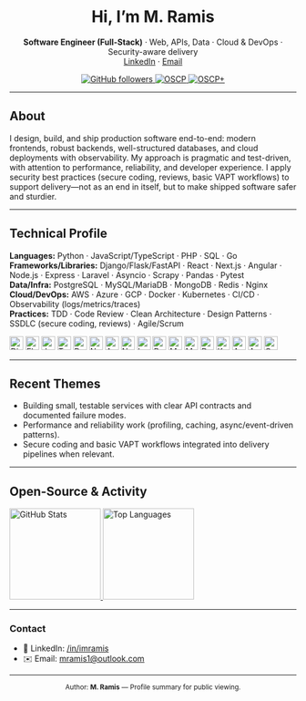 <!--
  GitHub Profile README
  Repo: github.com/imramis/imramis
  Author: M. Ramis
-->

<h1 align="center">Hi, I’m <span title="Pronounced ‘Ramis’">M. Ramis</span></h1>

<p align="center">
  <strong>Software Engineer (Full-Stack)</strong> · Web, APIs, Data · Cloud & DevOps · Security-aware delivery
  <br/>
  <a href="https://www.linkedin.com/in/imramis" target="_blank">LinkedIn</a> ·
  <a href="mailto:mramis1@outlook.com">Email</a>
</p>

<p align="center">
  <a href="https://github.com/imramis?tab=followers">
    <img alt="GitHub followers" src="https://img.shields.io/github/followers/imramis?label=Follow&style=flat-square">
  </a>
  <a href="https://credentials.offsec.com/5185a463-88bf-4ad2-8546-2555585d8cc4">
  <img alt="OSCP" src="https://img.shields.io/badge/OSCP-credential-blue?style=flat-square">
  </a>
  <a href="https://credentials.offsec.com/559e642d-824b-4657-bdd9-8b315e1845f7">
  <img alt="OSCP+" src="https://img.shields.io/badge/OSCP%2B-credential-blue?style=flat-square">
  </a>
</p>

---

## About

I design, build, and ship production software end-to-end: modern frontends, robust backends, well-structured databases, and cloud deployments with observability. My approach is pragmatic and test-driven, with attention to performance, reliability, and developer experience. I apply security best practices (secure coding, reviews, basic VAPT workflows) to support delivery—not as an end in itself, but to make shipped software safer and sturdier.

---

## Technical Profile

**Languages:** Python · JavaScript/TypeScript · PHP · SQL · Go  
**Frameworks/Libraries:** Django/Flask/FastAPI · React · Next.js · Angular · Node.js · Express · Laravel · Asyncio · Scrapy · Pandas · Pytest  
**Data/Infra:** PostgreSQL · MySQL/MariaDB · MongoDB · Redis · Nginx  
**Cloud/DevOps:** AWS · Azure · GCP · Docker · Kubernetes · CI/CD · Observability (logs/metrics/traces)  
**Practices:** TDD · Code Review · Clean Architecture · Design Patterns · SSDLC (secure coding, reviews) · Agile/Scrum

<p>
  <img alt="Django" height="24" src="https://cdn.jsdelivr.net/gh/devicons/devicon/icons/django/django-plain.svg"/>
  <img alt="Flask" height="24" src="https://cdn.jsdelivr.net/gh/devicons/devicon/icons/flask/flask-original.svg"/>
  <img alt="JavaScript" height="24" src="https://cdn.jsdelivr.net/gh/devicons/devicon/icons/javascript/javascript-original.svg"/>
  <img alt="TypeScript" height="24" src="https://cdn.jsdelivr.net/gh/devicons/devicon/icons/typescript/typescript-original.svg"/>
  <img alt="React" height="24" src="https://cdn.jsdelivr.net/gh/devicons/devicon/icons/react/react-original.svg"/>
  <img alt="Next.js" height="24" src="https://cdn.jsdelivr.net/gh/devicons/devicon/icons/nextjs/nextjs-line.svg"/>
  <img alt="Angular" height="24" src="https://cdn.jsdelivr.net/gh/devicons/devicon/icons/angularjs/angularjs-original.svg"/>
  <img alt="Node.js" height="24" src="https://cdn.jsdelivr.net/gh/devicons/devicon/icons/nodejs/nodejs-original.svg"/>
  <img alt="Laravel" height="24" src="https://cdn.jsdelivr.net/gh/devicons/devicon/icons/laravel/laravel-plain.svg"/>
  <img alt="PostgreSQL" height="24" src="https://cdn.jsdelivr.net/gh/devicons/devicon/icons/postgresql/postgresql-original.svg"/>
  <img alt="MySQL" height="24" src="https://cdn.jsdelivr.net/gh/devicons/devicon/icons/mysql/mysql-original.svg"/>
  <img alt="MongoDB" height="24" src="https://cdn.jsdelivr.net/gh/devicons/devicon/icons/mongodb/mongodb-original.svg"/>
  <img alt="Docker" height="24" src="https://cdn.jsdelivr.net/gh/devicons/devicon/icons/docker/docker-original.svg"/>
  <img alt="Kubernetes" height="24" src="https://cdn.jsdelivr.net/gh/devicons/devicon/icons/kubernetes/kubernetes-plain.svg"/>
  <img alt="AWS" height="24" src="https://cdn.jsdelivr.net/gh/devicons/devicon/icons/amazonwebservices/amazonwebservices-original.svg"/>
  <img alt="Azure" height="24" src="https://cdn.jsdelivr.net/gh/devicons/devicon/icons/azure/azure-original.svg"/>
  <img alt="GCP" height="24" src="https://cdn.jsdelivr.net/gh/devicons/devicon/icons/googlecloud/googlecloud-original.svg"/>
</p>

---

## Recent Themes

- Building small, testable services with clear API contracts and documented failure modes.  
- Performance and reliability work (profiling, caching, async/event-driven patterns).  
- Secure coding and basic VAPT workflows integrated into delivery pipelines when relevant.

---

## Open-Source & Activity

<p>
  <a href="https://github-readme-stats.vercel.app/api?username=imramis&show_icons=true&theme=transparent">
    <img alt="GitHub Stats" src="https://github-readme-stats.vercel.app/api?username=imramis&show_icons=true&theme=transparent" height="160"/>
  </a>
  <a href="https://github-readme-stats.vercel.app/api/top-langs/?username=imramis&layout=compact&theme=transparent">
    <img alt="Top Languages" src="https://github-readme-stats.vercel.app/api/top-langs/?username=imramis&layout=compact&theme=transparent" height="160"/>
  </a>
</p>

---

### Contact

- 💼 LinkedIn: <a href="https://www.linkedin.com/in/imramis" target="_blank">/in/imramis</a>  
- ✉️ Email: <a href="mailto:mramis1@outlook.com">mramis1@outlook.com</a>

---

<p align="center">
  <sub>Author: <strong>M. Ramis</strong> — Profile summary for public viewing.</sub>
</p>
